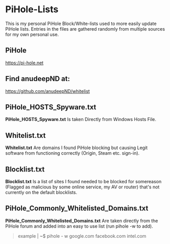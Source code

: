 # PiHole-Lists
This is my personal PiHole Block/White-lists used to more easily update PiHole lists. Entries in the files are gathered randomly from multiple sources for my own personal use.

## PiHole
https://pi-hole.net

## Find anudeepND at:
https://github.com/anudeepND/whitelist



## PiHole_HOSTS_Spyware.txt
**PiHole_HOSTS_Spyware.txt** Is taken Directly from Windows Hosts File.

## Whitelist.txt
**Whitelist.txt** Are domains I found PiHole blocking but causing Legit software from functioning correctly (Origin, Steam etc. sign-in).

## Blocklist.txt
**Blocklist.txt** Is a list of sites I found needed to be blocked for somereason (Flagged as malicious by some online service, my AV or router) that's not currently on the default blocklists.

## PiHole_Commonly_Whitelisted_Domains.txt
**PiHole_Commonly_Whitelisted_Domains.txt** Are taken directly from the PiHole forum and added into an easy to use list (run pihole -w to add).
> example | ~$ pihole - w google.com facebook.com intel.com
